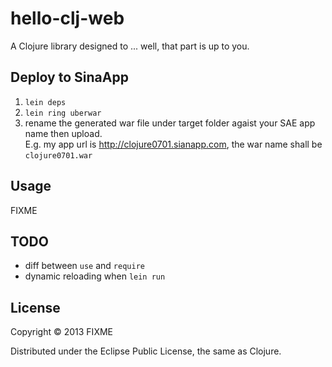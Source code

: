 # hello-clj-web

A Clojure library designed to ... well, that part is up to you.

## Deploy to SinaApp
  1. `lein deps`
  2. `lein ring uberwar`
  3. rename the generated war file under target folder agaist your SAE app name then upload.  
     E.g. my app url is <http://clojure0701.sianapp.com>, the war name shall be `clojure0701.war`

## Usage

FIXME

## TODO

  - diff between `use` and `require`
  - dynamic reloading when `lein run`

## License

Copyright © 2013 FIXME

Distributed under the Eclipse Public License, the same as Clojure.
